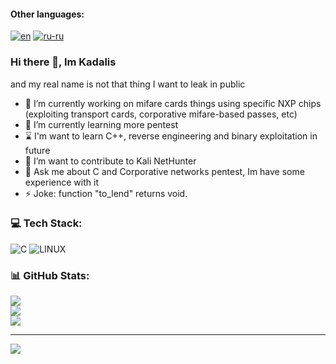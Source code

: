 #### Other languages:
[![en](https://img.shields.io/badge/lang-en-red.svg)](https://github.com/kadalis/kadalis/blob/main/README.md)
[![ru-ru](https://img.shields.io/badge/lang-ru--ru-green.svg)](https://github.com/kadalis/kadalis/blob/main/README.ru-ru.md)


### Hi there 👋, Im Kadalis
and my real name is not that thing I want to leak in public

- 🔭 I’m currently working on mifare cards things using specific NXP chips (exploiting transport cards, corporative mifare-based passes, etc)
- 🌱 I’m currently learning more pentest
- ⌛ I'm want to learn C++, reverse engineering and binary exploitation in future
- 👯 I’m want to contribute to Kali NetHunter <!-- I'm assuming that this field is for project i want to help others with -->
- 💬 Ask me about C and Corporative networks pentest, Im have some experience with it <!-- This for things Im have some experience with, i guess? -->
- ⚡ Joke: function "to_lend" returns void.

### 💻 Tech Stack:
![C](https://img.shields.io/badge/c-%2300599C.svg?style=for-the-badge&logo=c&logoColor=white) ![LINUX](https://img.shields.io/badge/Linux-FCC624?style=for-the-badge&logo=linux&logoColor=black)
### 📊 GitHub Stats:
![](https://github-readme-stats.vercel.app/api?username=Kadalis&theme=dark&hide_border=false&include_all_commits=false&count_private=false)<br/>
![](https://github-readme-streak-stats.herokuapp.com/?user=Kadalis&theme=dark&hide_border=false)<br/>
![](https://github-readme-stats.vercel.app/api/top-langs/?username=Kadalis&theme=dark&hide_border=false&include_all_commits=false&count_private=false&layout=compact)

---
[![](https://visitcount.itsvg.in/api?id=kadalis&icon=5&color=8)](https://visitcount.itsvg.in)
<!-- Proudly created with GPRM ( https://gprm.itsvg.in ) -->
